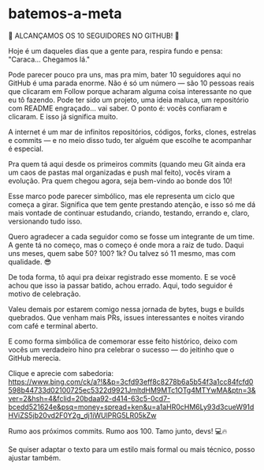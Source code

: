 # batemos-a-meta
🎉 ALCANÇAMOS OS 10 SEGUIDORES NO GITHUB! 🎉

Hoje é um daqueles dias que a gente para, respira fundo e pensa:
"Caraca… Chegamos lá."

Pode parecer pouco pra uns, mas pra mim, bater 10 seguidores aqui no GitHub é uma parada enorme. Não é só um número — são 10 pessoas reais que clicaram em Follow porque acharam alguma coisa interessante no que eu tô fazendo. Pode ter sido um projeto, uma ideia maluca, um repositório com README engraçado… vai saber. O ponto é: vocês confiaram e clicaram. E isso já significa muito.

A internet é um mar de infinitos repositórios, códigos, forks, clones, estrelas e commits — e no meio disso tudo, ter alguém que escolhe te acompanhar é especial.

Pra quem tá aqui desde os primeiros commits (quando meu Git ainda era um caos de pastas mal organizadas e push mal feito), vocês viram a evolução. Pra quem chegou agora, seja bem-vindo ao bonde dos 10!

Esse marco pode parecer simbólico, mas ele representa um ciclo que começa a girar. Significa que tem gente prestando atenção, e isso só me dá mais vontade de continuar estudando, criando, testando, errando e, claro, versionando tudo isso.

Quero agradecer a cada seguidor como se fosse um integrante de um time. A gente tá no começo, mas o começo é onde mora a raiz de tudo. Daqui uns meses, quem sabe 50? 100? 1k? Ou talvez só 11 mesmo, mas com qualidade. 😎

De toda forma, tô aqui pra deixar registrado esse momento.
E se você achou que isso ia passar batido, achou errado.
Aqui, todo seguidor é motivo de celebração.

Valeu demais por estarem comigo nessa jornada de bytes, bugs e builds quebrados.
Que venham mais PRs, issues interessantes e noites virando com café e terminal aberto.

E como forma simbólica de comemorar esse feito histórico, deixo com vocês um verdadeiro hino pra celebrar o sucesso — do jeitinho que o GitHub merecia.

Clique e aprecie com sabedoria:
https://www.bing.com/ck/a?!&&p=3cfd93eff8c8278b6a5b54f3a1cc84fcfd0598b44733d02100725ec5322d9921JmltdHM9MTc1OTg4MTYwMA&ptn=3&ver=2&hsh=4&fclid=20bdaa92-d414-63c5-0cd7-bcedd521624e&psq=money+spread+ken&u=a1aHR0cHM6Ly93d3cueW91dHViZS5jb20vd2F0Y2g_dj1iWUlPRG5LR05kZw

Rumo aos próximos commits. Rumo aos 100.
Tamo junto, devs! 💻🔥

Se quiser adaptar o texto para um estilo mais formal ou mais técnico, posso ajustar também.
